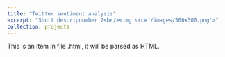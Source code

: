 ```yaml
---
title: "Twitter sentiment analysis"
excerpt: "Short descripnumber 2<br/><img src='/images/500x300.png'>"
collection: projects
---
```


This is an item in  file .html, it will be parsed as HTML. 
